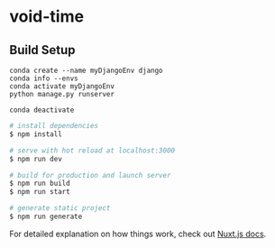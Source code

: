# void-time

## Build Setup

```
conda create --name myDjangoEnv django
conda info --envs
conda activate myDjangoEnv
python manage.py runserver

conda deactivate
```

```bash
# install dependencies
$ npm install

# serve with hot reload at localhost:3000
$ npm run dev

# build for production and launch server
$ npm run build
$ npm run start

# generate static project
$ npm run generate
```

For detailed explanation on how things work, check out [Nuxt.js docs](https://nuxtjs.org).
